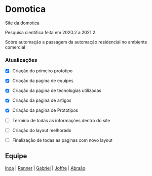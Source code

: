 # Domotica
[Site da domotica](https://augustowtg.github.io/Domotica/)

<p>Pesquisa cientifica feita em 2020.2 a 2021.2.<p>
Sobre automação a passagem da automação residencial no ambiente comercial

### Atualizações
- [x] Criação do primeiro prototipo
- [x] Criação da pagina de equipes
- [x] Criação da pagina de tecnologias utilizadas
- [x] Criação da pagina de artigos
- [x] Criação da pagina de Prototipos
- [ ] Termino de todas as informações dentro do site 
- [ ] Criação do layout melhorado
- [ ] Finalização de todas as paginas com novo layout 


## Equipe

[Inoa](https://github.com/InoaPSilva) | [Renner](https://github.com/RennerFox) | [Gabriel](https://github.com/gmadeiradev) | [Joffre](https://github.com/JoseJoffre) |
[Abraão](https://github.com/abraaop)
